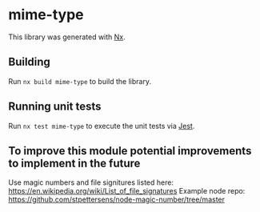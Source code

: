 # mime-type

This library was generated with [Nx](https://nx.dev).

## Building

Run `nx build mime-type` to build the library.

## Running unit tests

Run `nx test mime-type` to execute the unit tests via [Jest](https://jestjs.io).

## To improve this module potential improvements to implement in the future

Use magic numbers and file signitures listed here: https://en.wikipedia.org/wiki/List_of_file_signatures
Example node repo: https://github.com/stpettersens/node-magic-number/tree/master
